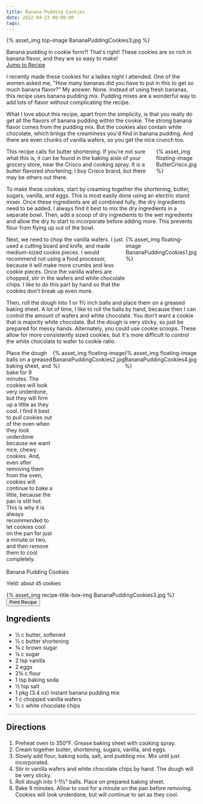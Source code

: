 ```yaml
---
title: Banana Pudding Cookies
date: 2022-04-23 00:00:00
tags:
---
```


{% asset_img top-image BananaPuddingCookies3.jpg %}
<div class="post-body">
Banana pudding in cookie form?! That's right! These cookies are so rich in banana flavor, and they are so easy to make!
<br>
<!--more-->

<a class="jump-to-recipe-btn" href="#recipejump"> 
    Jump to Recipe
</a>

I recently made these cookies for a ladies night I attended. One of the women asked me, "How many bananas did you have to put in this to get so much banana flavor?" My answer: None. Instead of using fresh bananas, this recipe uses banana pudding mix. Pudding mixes are a wonderful way to add lots of flavor without complicating the recipe. 

What I love about this recipe, apart from the simplicity, is that you really do get all the flavors of banana pudding within the cookie. The strong banana flavor comes from the pudding mix. But the cookies also contain white chocolate, which brings the creaminess you'd find in banana pudding. And there are even chunks of vanilla wafers, so you get the nice crunch too. 

<div style="display:flex;">
This recipe calls for butter shortening. If you're not sure what this is, it can be found in the baking aisle of your grocery store, near the Crisco and cooking spray. It is a butter flavored shortening; I buy Crisco brand, but there may be others out there. 
<div>
    {% asset_img floating-image ButterCrisco.jpg %}
</div>
</div>

To make these cookies, start by creaming together the shortening, butter, sugars, vanilla, and eggs. This is most easily done using an electric stand mixer. Once these ingredients are all combined fully, the dry ingredients need to be added. I always find it best to mix the dry ingredients in a separate bowl. Then, add a scoop of dry ingredients to the wet ingredients and allow the dry to start to incorporate before adding more. This prevents flour from flying up out of the bowl. 

<div style="display:flex;">
Next, we need to chop the vanilla wafers. I just used a cutting board and knife, and made medium-sized cookie pieces. I would recommend not using a food processor, because it will make more crumbs and less cookie pieces. Once the vanilla wafers are chopped, stir in the wafers and white chocolate chips. I like to do this part by hand so that the cookies don't break up even more. 
<div>
    {% asset_img floating-image BananaPuddingCookies1.jpg %}
</div>
</div>

Then, roll the dough into 1 or 1½ inch balls and place them on a greased baking sheet. A lot of time, I like to roll the balls by hand, because then I can control the amount of wafers and white chocolate. You don't want a cookie that is majority white chocolate. But the dough is very sticky, so just be prepared for messy hands. Alternately, you could use cookie scoops. These allow for more consistently sized cookies, but it's more difficult to control the white chocolate to wafer to cookie ratio.

<div style="display:flex;">
Place the dough balls on a greased baking sheet, and bake for 9 minutes. The cookies will look very underdone, but they will firm up a little as they cool. I find it best to pull cookies out of the oven when they look underdone because we want nice, chewy cookies. And, even after removing them from the oven, cookies will continue to bake a little, because the pan is still hot. This is why it is always recommended to let cookies cool on the pan for just a minute or two, and then remove them to cool completely. 
<div>
    {% asset_img floating-image BananaPuddingCookies2.jpg %}
</div>
<div>
    {% asset_img floating-image BananaPuddingCookies4.jpg %}
</div>
</div>

<br>
</div>

<div id="recipejump"></div>
<div id="recipe">
    <div class="recipe-box">
        <div class="recipe-title-box">
            <div>
                <div class="recipe-title-box-title">
                    <div class="recipe-title-box-header">Banana Pudding Cookies</div>
                </div>
                <p class="recipe-title-box-title" style="font-family: Arial;">Yield: about 45 cookies</p>
            </div>
            {% asset_img recipe-title-box-img BananaPuddingCookies3.jpg %}
            <button class="print-recipe"
                    type="button"
                    onclick="printDIV('recipe')" >
                Print Recipe
            </button>
        </div>
        <p style="font-size:150%;"><b>Ingredients</b></p>
        <ul class="post-body">
                <li>½ c butter, softened</li>
                <li>½ c butter shortening</li>
                <li>¾ c brown sugar</li>
                <li>¼ c sugar</li>
                <li>2 tsp vanilla</li>
                <li>2 eggs</li>
                <li>2¾ c flour</li>
                <li>1 tsp baking soda</li>
                <li>½ tsp salt</li>
                <li>1 pkg (3.4 oz) instant banana pudding mix</li>
                <li>1 c chopped vanilla wafers</li>
                <li>½ c white chocolate chips</li>
        </ul>
        <hr style="height:1px;background-color:rgb(189, 189, 189) ">
        <p style="font-size:150%;"><b>Directions</b></p>
        <ol class="post-body">
            <li>Preheat oven to 350°F. Grease baking sheet with cooking spray.</li>
            <li>Cream together butter, shortening, sugars, vanilla, and eggs.</li>
            <li>Slowly add flour, baking soda, salt, and pudding mix. Mix until just incorporated.</li>
            <li>Stir in vanilla wafers and white chocolate chips by hand. The dough will be very sticky.</li>
            <li>Roll dough into 1-1½" balls. Place on prepared baking sheet.</li>
            <li>Bake 9 minutes. Allow to cool for a minute on the pan before removing. Cookies will look underdone, but will continue to set as they cool.</li>
        </ol> 
    </div>
</div>

<br>
